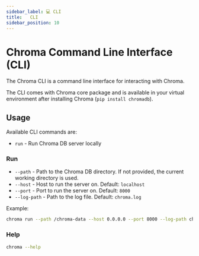 ```yaml
---
sidebar_label: 💻 CLI
title:   CLI
sidebar_position: 10
---
```


# Chroma Command Line Interface (CLI)

The Chroma CLI is a command line interface for interacting with Chroma.

The CLI comes with Chroma core package and is available in your virtual environment after installing Chroma (`pip install chromadb`).

## Usage

Available CLI commands are:

- `run` - Run Chroma DB server locally

### Run


- `--path` - Path to the Chroma DB directory. If not provided, the current working directory is used.
- `--host` - Host to run the server on. Default: `localhost`
- `--port` - Port to run the server on. Default: `8000`
- `--log-path` - Path to the log file. Default: `chroma.log`


Example:

```bash
chroma run --path /chroma-data --host 0.0.0.0 --port 8000 --log-path chroma.log
```

### Help


```bash
chroma --help
```
